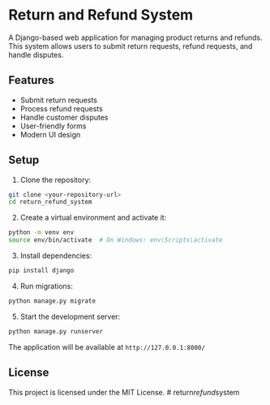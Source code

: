 # Return and Refund System

A Django-based web application for managing product returns and refunds. This system allows users to submit return requests, refund requests, and handle disputes.

## Features

- Submit return requests
- Process refund requests
- Handle customer disputes
- User-friendly forms
- Modern UI design

## Setup

1. Clone the repository:
```bash
git clone <your-repository-url>
cd return_refund_system
```

2. Create a virtual environment and activate it:
```bash
python -m venv env
source env/bin/activate  # On Windows: env\Scripts\activate
```

3. Install dependencies:
```bash
pip install django
```

4. Run migrations:
```bash
python manage.py migrate
```

5. Start the development server:
```bash
python manage.py runserver
```

The application will be available at `http://127.0.0.1:8000/`

## License

This project is licensed under the MIT License. #   r e t u r n _ r e f u n d _ s y s t e m  
 